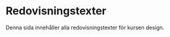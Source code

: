 ---
---
Redovisningstexter
=========================

Denna sida innehåller alla redovisningstexter för kursen design.

